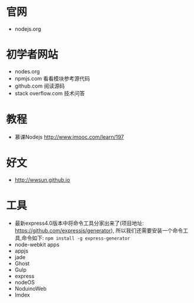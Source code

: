 # 官网
* nodejs.org

# 初学者网站
* nodes.org
* npmjs.com 看看模块参考源代码
* github.com 阅读源码
* stack overflow.com 技术问答

# 教程
*  慕课Nodejs http://www.imooc.com/learn/197


# 好文
* http://wwsun.github.io

# 工具
* 最新express4.0版本中将命令工具分家出来了(项目地址:
https://github.com/expressjs/generator),
所以我们还需要安装一个命令工具,命令如下:
 ``npm install -g express-generator``
* node-webkit apps
* appjs
* jade
* Ghost
* Gulp
* express
* nodeOS
* NoduinoWeb
* Imdex
